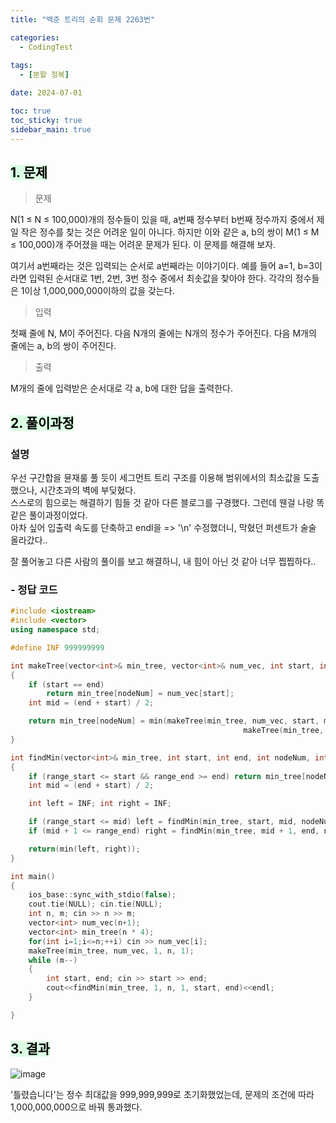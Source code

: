 ```yaml
---
title: "백준 트리의 순회 문제 2263번"

categories:
  - CodingTest
 
tags:
  - [분할 정복]

date: 2024-07-01

toc: true
toc_sticky: true
sidebar_main: true
---
```


## <mark style = "background-color : #dcffe4">1. 문제

> 문제

N(1 ≤ N ≤ 100,000)개의 정수들이 있을 때, a번째 정수부터 b번째 정수까지 중에서 제일 작은 정수를 찾는 것은 어려운 일이 아니다. 하지만 이와 같은 a, b의 쌍이 M(1 ≤ M ≤ 100,000)개 주어졌을 때는 어려운 문제가 된다. 이 문제를 해결해 보자.

여기서 a번째라는 것은 입력되는 순서로 a번째라는 이야기이다. 예를 들어 a=1, b=3이라면 입력된 순서대로 1번, 2번, 3번 정수 중에서 최솟값을 찾아야 한다. 각각의 정수들은 1이상 1,000,000,000이하의 값을 갖는다.
> 입력

첫째 줄에 N, M이 주어진다. 다음 N개의 줄에는 N개의 정수가 주어진다. 다음 M개의 줄에는 a, b의 쌍이 주어진다.

> 출력

M개의 줄에 입력받은 순서대로 각 a, b에 대한 답을 출력한다.


## <mark style = "background-color : #dcffe4">2. 풀이과정 

###  설명

우선 구간합을 뮨재룰 풀 듯이 세그먼트 트리 구조를 이용해 범위에서의 최소값을 도출했으나, 시간초과의 벽에 부딪혔다. <br>
스스로의 힘으로는 해결하기 힘들 것 같아 다른 블로그를 구경했다. 그런데 웬걸 나랑 똑같은 풀이과정이었다.<br>
아차 싶어 입출력 속도를 단축하고 endl을 => '\n' 수정했더니, 막혔던 퍼센트가 술술 올라갔다.. <br>

잘 풀어놓고 다른 사람의 풀이를 보고 해결하니, 내 힘이 아닌 것 같아 너무 찝찝하다.. 


### - **정답 코드**

```c++
#include <iostream>
#include <vector>
using namespace std;

#define INF 999999999

int makeTree(vector<int>& min_tree, vector<int>& num_vec, int start, int end, int nodeNum)
{
	if (start == end)
		return min_tree[nodeNum] = num_vec[start];
	int mid = (end + start) / 2;

	return min_tree[nodeNum] = min(makeTree(min_tree, num_vec, start, mid, nodeNum * 2), 
													makeTree(min_tree, num_vec, mid + 1, end, nodeNum * 2 + 1));
}

int findMin(vector<int>& min_tree, int start, int end, int nodeNum, int range_start, int range_end)
{
	if (range_start <= start && range_end >= end) return min_tree[nodeNum];
	int mid = (end + start) / 2;

	int left = INF; int right = INF;

	if (range_start <= mid) left = findMin(min_tree, start, mid, nodeNum * 2, range_start, range_end);
	if (mid + 1 <= range_end) right = findMin(min_tree, mid + 1, end, nodeNum * 2 + 1, range_start, range_end);

	return(min(left, right));
}

int main()
{
	ios_base::sync_with_stdio(false);
	cout.tie(NULL); cin.tie(NULL);
	int n, m; cin >> n >> m;
	vector<int> num_vec(n+1);
	vector<int> min_tree(n * 4);
	for(int i=1;i<=n;++i) cin >> num_vec[i];
	makeTree(min_tree, num_vec, 1, n, 1);
	while (m--)
	{
		int start, end; cin >> start >> end;
		cout<<findMin(min_tree, 1, n, 1, start, end)<<endl;
	}

}
```

## <mark style = "background-color : #dcffe4"> 3. 결과

![image](https://github.com/chodott/chodott.github.io/assets/89974193/a928a217-12fd-43d4-9185-60d49c1bf463)

'틀렸습니다'는 정수 최대값을 999,999,999로 초기화했었는데, 문제의 조건에 따라 1,000,000,000으로 바꿔 통과했다.